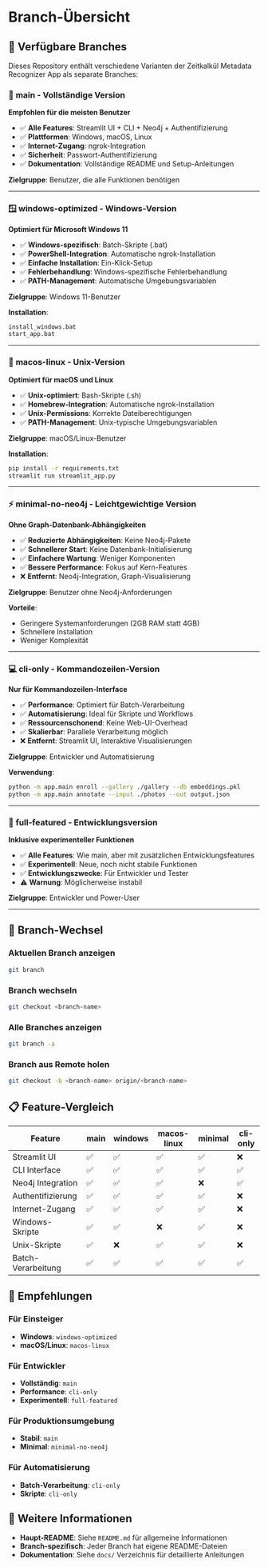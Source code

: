 # Branch-Übersicht

## 📁 Verfügbare Branches

Dieses Repository enthält verschiedene Varianten der Zeitkalkül Metadata Recognizer App als separate Branches:

### 🌟 **main** - Vollständige Version
**Empfohlen für die meisten Benutzer**

- ✅ **Alle Features**: Streamlit UI + CLI + Neo4j + Authentifizierung
- ✅ **Plattformen**: Windows, macOS, Linux
- ✅ **Internet-Zugang**: ngrok-Integration
- ✅ **Sicherheit**: Passwort-Authentifizierung
- ✅ **Dokumentation**: Vollständige README und Setup-Anleitungen

**Zielgruppe**: Benutzer, die alle Funktionen benötigen

---

### 🪟 **windows-optimized** - Windows-Version
**Optimiert für Microsoft Windows 11**

- ✅ **Windows-spezifisch**: Batch-Skripte (.bat)
- ✅ **PowerShell-Integration**: Automatische ngrok-Installation
- ✅ **Einfache Installation**: Ein-Klick-Setup
- ✅ **Fehlerbehandlung**: Windows-spezifische Fehlerbehandlung
- ✅ **PATH-Management**: Automatische Umgebungsvariablen

**Zielgruppe**: Windows 11-Benutzer

**Installation**:
```cmd
install_windows.bat
start_app.bat
```

---

### 🐧 **macos-linux** - Unix-Version
**Optimiert für macOS und Linux**

- ✅ **Unix-optimiert**: Bash-Skripte (.sh)
- ✅ **Homebrew-Integration**: Automatische ngrok-Installation
- ✅ **Unix-Permissions**: Korrekte Dateiberechtigungen
- ✅ **PATH-Management**: Unix-typische Umgebungsvariablen

**Zielgruppe**: macOS/Linux-Benutzer

**Installation**:
```bash
pip install -r requirements.txt
streamlit run streamlit_app.py
```

---

### ⚡ **minimal-no-neo4j** - Leichtgewichtige Version
**Ohne Graph-Datenbank-Abhängigkeiten**

- ✅ **Reduzierte Abhängigkeiten**: Keine Neo4j-Pakete
- ✅ **Schnellerer Start**: Keine Datenbank-Initialisierung
- ✅ **Einfachere Wartung**: Weniger Komponenten
- ✅ **Bessere Performance**: Fokus auf Kern-Features
- ❌ **Entfernt**: Neo4j-Integration, Graph-Visualisierung

**Zielgruppe**: Benutzer ohne Neo4j-Anforderungen

**Vorteile**:
- Geringere Systemanforderungen (2GB RAM statt 4GB)
- Schnellere Installation
- Weniger Komplexität

---

### 💻 **cli-only** - Kommandozeilen-Version
**Nur für Kommandozeilen-Interface**

- ✅ **Performance**: Optimiert für Batch-Verarbeitung
- ✅ **Automatisierung**: Ideal für Skripte und Workflows
- ✅ **Ressourcenschonend**: Keine Web-UI-Overhead
- ✅ **Skalierbar**: Parallele Verarbeitung möglich
- ❌ **Entfernt**: Streamlit UI, Interaktive Visualisierungen

**Zielgruppe**: Entwickler und Automatisierung

**Verwendung**:
```bash
python -m app.main enroll --gallery ./gallery --db embeddings.pkl
python -m app.main annotate --input ./photos --out output.json
```

---

### 🔧 **full-featured** - Entwicklungsversion
**Inklusive experimenteller Funktionen**

- ✅ **Alle Features**: Wie main, aber mit zusätzlichen Entwicklungsfeatures
- ✅ **Experimentell**: Neue, noch nicht stabile Funktionen
- ✅ **Entwicklungszwecke**: Für Entwickler und Tester
- ⚠️ **Warnung**: Möglicherweise instabil

**Zielgruppe**: Entwickler und Power-User

---

## 🚀 Branch-Wechsel

### Aktuellen Branch anzeigen
```bash
git branch
```

### Branch wechseln
```bash
git checkout <branch-name>
```

### Alle Branches anzeigen
```bash
git branch -a
```

### Branch aus Remote holen
```bash
git checkout -b <branch-name> origin/<branch-name>
```

## 📋 Feature-Vergleich

| Feature | main | windows | macos-linux | minimal | cli-only |
|---------|------|---------|-------------|---------|----------|
| Streamlit UI | ✅ | ✅ | ✅ | ✅ | ❌ |
| CLI Interface | ✅ | ✅ | ✅ | ✅ | ✅ |
| Neo4j Integration | ✅ | ✅ | ✅ | ❌ | ✅ |
| Authentifizierung | ✅ | ✅ | ✅ | ✅ | ❌ |
| Internet-Zugang | ✅ | ✅ | ✅ | ✅ | ❌ |
| Windows-Skripte | ✅ | ✅ | ❌ | ✅ | ❌ |
| Unix-Skripte | ✅ | ❌ | ✅ | ✅ | ❌ |
| Batch-Verarbeitung | ✅ | ✅ | ✅ | ✅ | ✅ |

## 🎯 Empfehlungen

### Für Einsteiger
- **Windows**: `windows-optimized`
- **macOS/Linux**: `macos-linux`

### Für Entwickler
- **Vollständig**: `main`
- **Performance**: `cli-only`
- **Experimentell**: `full-featured`

### Für Produktionsumgebung
- **Stabil**: `main`
- **Minimal**: `minimal-no-neo4j`

### Für Automatisierung
- **Batch-Verarbeitung**: `cli-only`
- **Skripte**: `cli-only`

## 📖 Weitere Informationen

- **Haupt-README**: Siehe `README.md` für allgemeine Informationen
- **Branch-spezifisch**: Jeder Branch hat eigene README-Dateien
- **Dokumentation**: Siehe `docs/` Verzeichnis für detaillierte Anleitungen
